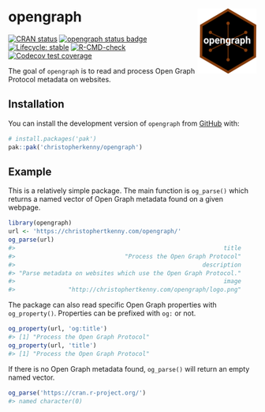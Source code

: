 
<!-- README.md is generated from README.Rmd. Please edit that file -->

# opengraph <img src="man/figures/logo.png" align="right" height="132" alt="" />

<!-- badges: start -->
[![CRAN
status](https://www.r-pkg.org/badges/version/opengraph)](https://CRAN.R-project.org/package=opengraph)
[![opengraph status
badge](https://christopherkenny.r-universe.dev/badges/opengraph)](https://christopherkenny.r-universe.dev/opengraph)
[![Lifecycle:
stable](https://img.shields.io/badge/lifecycle-stable-brightgreen.svg)](https://lifecycle.r-lib.org/articles/stages.html#stable)
[![R-CMD-check](https://github.com/christopherkenny/opengraph/actions/workflows/R-CMD-check.yaml/badge.svg)](https://github.com/christopherkenny/opengraph/actions/workflows/R-CMD-check.yaml)
[![Codecov test
coverage](https://codecov.io/gh/christopherkenny/opengraph/branch/main/graph/badge.svg)](https://app.codecov.io/gh/christopherkenny/opengraph?branch=main)
<!-- badges: end -->

The goal of `opengraph` is to read and process Open Graph Protocol
metadata on websites.

## Installation

You can install the development version of `opengraph` from
[GitHub](https://github.com/) with:

``` r
# install.packages('pak')
pak::pak('christopherkenny/opengraph')
```

## Example

This is a relatively simple package. The main function is `og_parse()`
which returns a named vector of Open Graph metadata found on a given
webpage.

``` r
library(opengraph)
url <- 'https://christophertkenny.com/opengraph/'
og_parse(url)
#>                                                           title 
#>                               "Process the Open Graph Protocol" 
#>                                                     description 
#> "Parse metadata on websites which use the Open Graph Protocol." 
#>                                                           image 
#>               "http://christophertkenny.com/opengraph/logo.png"
```

The package can also read specific Open Graph properties with
`og_property()`. Properties can be prefixed with `og:` or not.

``` r
og_property(url, 'og:title')
#> [1] "Process the Open Graph Protocol"
og_property(url, 'title')
#> [1] "Process the Open Graph Protocol"
```

If there is no Open Graph metadata found, `og_parse()` will return an
empty named vector.

``` r
og_parse('https://cran.r-project.org/')
#> named character(0)
```
